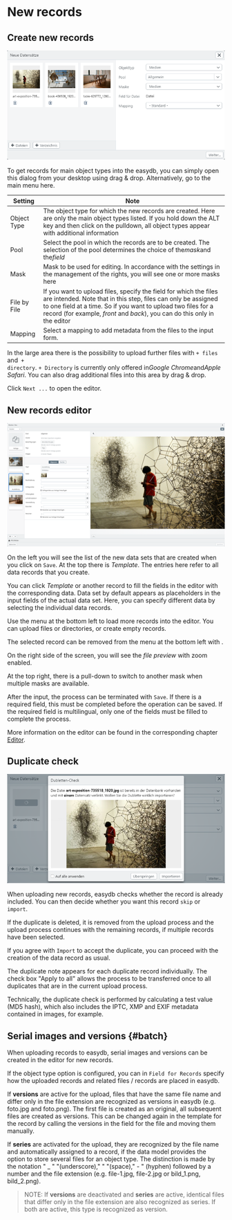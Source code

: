 # New records

## Create new records

![New records](new_object.png)

To get records for main object types into the easydb, you can simply open this dialog from your desktop using drag & drop. Alternatively, go to the main menu here.

| Setting | Note |
|--|--|
| Object Type | The object type for which the new records are created. Here are only the main object types listed. If you hold down the ALT key and then click on the pulldown, all object types appear with additional information|
| Pool | Select the pool in which the records are to be created. The selection of the pool determines the choice of the*mask*and the*field*|
| Mask | Mask to be used for editing. In accordance with the settings in the management of the rights, you will see one or more masks here|
| File by File | If you want to upload files, specify the field for which the files are intended. Note that in this step, files can only be assigned to one field at a time. So if you want to upload two files for a record (for example, *front* and *back*), you can do this only in the editor|
| Mapping | Select a mapping to add metadata from the files to the input form. |

In the large area there is the possibility to upload further files with <code class="button">+ files</code> and<code class="button"> + directory</code>. <code class="button">+ Directory</code> is currently only offered in*Google Chrome*and*Apple Safari*. You can also drag additional files into this area by drag & drop.

Click <code class="button">Next ...</code> to open the editor.


## New records editor

![New Records Editor with 9 Images](new_object_edit.png)

On the left you will see the list of the new data sets that are created when you click on <code class="button">Save</code>. At the top there is *Template*. The entries here refer to all data records that you create.

You can click *Template* or another record to fill the fields in the editor with the corresponding data. Data set by default appears as placeholders in the input fields of the actual data set. Here, you can specify different data by selecting the individual data records.

Use the menu at the bottom left to load more records into the editor. You can upload files or directories, or create empty records.

The selected record can be removed from the menu at the bottom left with <i class="fa fa-minus"></i>.

On the right side of the screen, you will see the *file preview* with zoom enabled.

At the top right, there is a pull-down to switch to another mask when multiple masks are available.

After the input, the process can be terminated with <code class="button">Save</code>. If there is a required field, this must be completed before the operation can be saved. If the required field is multilingual, only one of the fields must be filled to complete the process.

More information on the editor can be found in the corresponding chapter [Editor](../search/editor/editor.html).

## Duplicate check

![Duplicate Review](dublettencheck.png)

When uploading new records, easydb checks whether the record is already included. You can then decide whether you want this record <code class="button">skip</code> or<code class="button"> import</code>.

If the duplicate is deleted, it is removed from the upload process and the upload process continues with the remaining records, if multiple records have been selected.

If you agree with <code class="button">Import</code> to accept the duplicate, you can proceed with the creation of the data record as usual.

The duplicate note appears for each duplicate record individually. The check box "Apply to all" allows the process to be transferred once to all duplicates that are in the current upload process.

Technically, the duplicate check is performed by calculating a test value (MD5 hash), which also includes the IPTC, XMP and EXIF ​​metadata contained in images, for example.

## Serial images and versions {#batch}

When uploading records to easydb, serial images and versions can be created in the editor for new records.

If the object type option is configured, you can in ```Field for Records``` specify how the uploaded records and related files / records are placed in easydb.

If **versions** are active for the upload, files that have the same file name and differ only in the file extension are recognized as versions in easydb (e.g. foto.jpg and foto.png). The first file is created as an original, all subsequent files are created as versions. This can be changed again in the template for the record by calling the versions in the field for the file and moving them manually.

If **series** are activated for the upload, they are recognized by the file name and automatically assigned to a record, if the data model provides the option to store several files for an object type. The distinction is made by the notation " _ " "(underscore)," " "(space)," - " (hyphen) followed by a number and the file extension (e.g. file-1.jpg, file-2.jpg or bild_1.png, bild_2.png).

> NOTE: If **versions** are deactivated and **series** are active, identical files that differ only in the file extension are also recognized as series. If both are active, this type is recognized as version.




